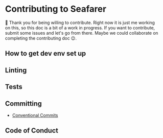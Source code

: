 # Contributing to Seafarer

🥳 Thank you for being willing to contribute. Right now it is just me working on this, so this doc is a bit of a work in progress. If you want to contribute, submit some issues and let's go from there. Maybe we could collaborate on completing the contributing doc 😉.

## How to get dev env set up

## Linting

## Tests

## Committing

- [Conventional Commits](https://medium.com/neudesic-innovation/conventional-commits-a-better-way-78d6785c2e08)

## Code of Conduct
